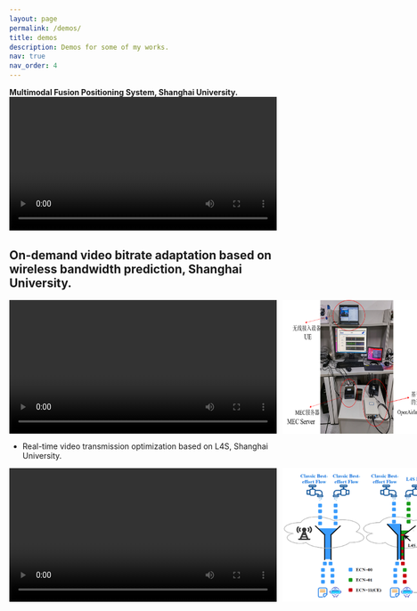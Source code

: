 ```yaml
---
layout: page
permalink: /demos/
title: demos
description: Demos for some of my works.
nav: true
nav_order: 4
---
```



**Multimodal Fusion Positioning System, Shanghai University.**
<video width="480" height="240" controls volume="0.5">
  <source src="/assets/video/FusionPositioning.mp4" type="video/mp4">
</video>

## On-demand video bitrate adaptation based on wireless bandwidth prediction, Shanghai University.
<div style="display: flex; gap: 10px;">
  <video width="480" height="240" controls volume="0.5">
    <source src="/assets/video/DASHVideo.mp4" type="video/mp4">
  </video>
  <img src="/assets/img/OAI-RAN.png" alt="Image" width="675" height="240">
</div>

- Real-time video transmission optimization based on L4S, Shanghai University.
<div style="display: flex; gap: 10px;">
  <video width="480" height="240" controls volume="0.5">
  <source src="/assets/video/L4SVideo.mp4" type="video/mp4">
  </video>
  <img src="/assets/img/L4S.jpg" alt="Image1" width="320" height="240">
  <img src="/assets/img/L4S-GCC.jpg" alt="Image2" width="285" height="240">
</div>


